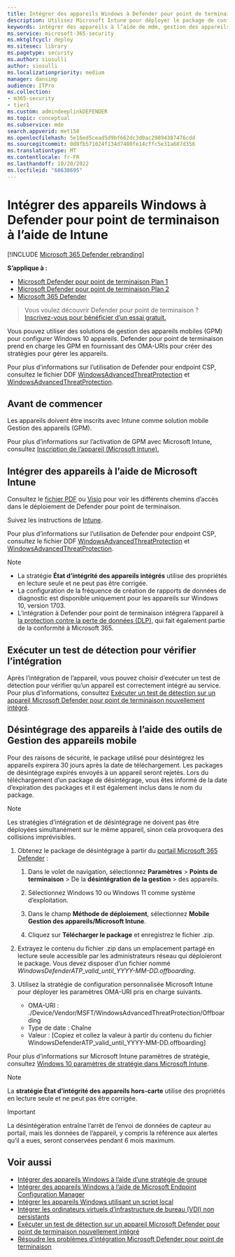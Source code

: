 ```yaml
---
title: Intégrer des appareils Windows à Defender pour point de terminaison à l’aide de Intune
description: Utilisez Microsoft Intune pour déployer le package de configuration sur les appareils afin qu’ils soient intégrés au service Defender pour point de terminaison.
keywords: intégrer des appareils à l’aide de mdm, gestion des appareils, intégrer des appareils Microsoft Defender pour point de terminaison, mdm
ms.service: microsoft-365-security
ms.mktglfcycl: deploy
ms.sitesec: library
ms.pagetype: security
ms.author: siosulli
author: siosulli
ms.localizationpriority: medium
manager: dansimp
audience: ITPro
ms.collection:
- m365-security
- tier1
ms.custom: admindeeplinkDEFENDER
ms.topic: conceptual
ms.subservice: mde
search.appverid: met150
ms.openlocfilehash: 5e16ed5cead5d9bf662dc3d0ac29894387476cdd
ms.sourcegitcommit: 0d8fb571024f134d7480fe14cffc5e31a687d356
ms.translationtype: MT
ms.contentlocale: fr-FR
ms.lasthandoff: 10/20/2022
ms.locfileid: "68638695"
---
```

# <a name="onboard-windows-devices-to-defender-for-endpoint-using-intune"></a>Intégrer des appareils Windows à Defender pour point de terminaison à l’aide de Intune 

[!INCLUDE [Microsoft 365 Defender rebranding](../../includes/microsoft-defender.md)]

**S’applique à :**
- [Microsoft Defender pour point de terminaison Plan 1](https://go.microsoft.com/fwlink/p/?linkid=2154037)
- [Microsoft Defender pour point de terminaison Plan 2](https://go.microsoft.com/fwlink/p/?linkid=2154037)
- [Microsoft 365 Defender](https://go.microsoft.com/fwlink/?linkid=2118804)

> Vous voulez découvrir Defender pour point de terminaison ? [Inscrivez-vous pour bénéficier d’un essai gratuit.](https://signup.microsoft.com/create-account/signup?products=7f379fee-c4f9-4278-b0a1-e4c8c2fcdf7e&ru=https://aka.ms/MDEp2OpenTrial?ocid=docs-wdatp-configureendpointsmdm-abovefoldlink)

Vous pouvez utiliser des solutions de gestion des appareils mobiles (GPM) pour configurer Windows 10 appareils. Defender pour point de terminaison prend en charge les GPM en fournissant des OMA-URIs pour créer des stratégies pour gérer les appareils.

Pour plus d’informations sur l’utilisation de Defender pour endpoint CSP, consultez le fichier DDF [WindowsAdvancedThreatProtection](https://msdn.microsoft.com/library/windows/hardware/mt723296(v=vs.85).aspx) et [WindowsAdvancedThreatProtection](https://msdn.microsoft.com/library/windows/hardware/mt723297(v=vs.85).aspx).

## <a name="before-you-begin"></a>Avant de commencer

Les appareils doivent être inscrits avec Intune comme solution mobile Gestion des appareils (GPM).

Pour plus d’informations sur l’activation de GPM avec Microsoft Intune, consultez [Inscription de l’appareil (Microsoft Intune).](/mem/intune/enrollment/device-enrollment)

## <a name="onboard-devices-using-microsoft-intune"></a>Intégrer des appareils à l’aide de Microsoft Intune

Consultez le [fichier PDF](https://download.microsoft.com/download/5/6/0/5609001f-b8ae-412f-89eb-643976f6b79c/mde-deployment-strategy.pdf) ou [Visio](https://download.microsoft.com/download/5/6/0/5609001f-b8ae-412f-89eb-643976f6b79c/mde-deployment-strategy.vsdx) pour voir les différents chemins d’accès dans le déploiement de Defender pour point de terminaison.

Suivez les instructions de [Intune](/mem/intune/protect/advanced-threat-protection-configure#enable-microsoft-defender-for-endpoint-in-intune).


Pour plus d’informations sur l’utilisation de Defender pour endpoint CSP, consultez le fichier DDF [WindowsAdvancedThreatProtection](https://msdn.microsoft.com/library/windows/hardware/mt723296(v=vs.85).aspx) et [WindowsAdvancedThreatProtection](https://msdn.microsoft.com/library/windows/hardware/mt723297(v=vs.85).aspx).

> [!NOTE]
>
> - La stratégie **État d’intégrité des appareils intégrés** utilise des propriétés en lecture seule et ne peut pas être corrigée.
> - La configuration de la fréquence de création de rapports de données de diagnostic est disponible uniquement pour les appareils sur Windows 10, version 1703.
> - L’intégration à Defender pour point de terminaison intégrera l’appareil à [la protection contre la perte de données (DLP),](../../compliance/endpoint-dlp-learn-about.md) qui fait également partie de la conformité à Microsoft 365.


## <a name="run-a-detection-test-to-verify-onboarding"></a>Exécuter un test de détection pour vérifier l’intégration
Après l’intégration de l’appareil, vous pouvez choisir d’exécuter un test de détection pour vérifier qu’un appareil est correctement intégré au service. Pour plus d’informations, consultez [Exécuter un test de détection sur un appareil Microsoft Defender pour point de terminaison nouvellement intégré](run-detection-test.md).


## <a name="offboard-devices-using-mobile-device-management-tools"></a>Désintégrage des appareils à l’aide des outils de Gestion des appareils mobile

Pour des raisons de sécurité, le package utilisé pour désintégrez les appareils expirera 30 jours après la date de téléchargement. Les packages de désintégrage expirés envoyés à un appareil seront rejetés. Lors du téléchargement d’un package de désintégrage, vous êtes informé de la date d’expiration des packages et il est également inclus dans le nom du package.

> [!NOTE]
> Les stratégies d’intégration et de désintégrage ne doivent pas être déployées simultanément sur le même appareil, sinon cela provoquera des collisions imprévisibles.

1. Obtenez le package de désintégrage à partir du <a href="https://go.microsoft.com/fwlink/p/?linkid=2077139" target="_blank">portail Microsoft 365 Defender</a> :

   1. Dans le volet de navigation, sélectionnez **Paramètres** \> **Points de terminaison** \> De la **désintégration** **de la gestion** \> des appareils.

   1. Sélectionnez Windows 10 ou Windows 11 comme système d’exploitation.

   1. Dans le champ **Méthode de déploiement**, sélectionnez **Mobile Gestion des appareils/Microsoft Intune**.

   1. Cliquez sur **Télécharger le package** et enregistrez le fichier .zip.

2. Extrayez le contenu du fichier .zip dans un emplacement partagé en lecture seule accessible par les administrateurs réseau qui déploieront le package. Vous devez disposer d’un fichier nommé *WindowsDefenderATP_valid_until_YYYY-MM-DD.offboarding*.

3. Utilisez la stratégie de configuration personnalisée Microsoft Intune pour déployer les paramètres OMA-URI pris en charge suivants.
   - OMA-URI : ./Device/Vendor/MSFT/WindowsAdvancedThreatProtection/Offboarding
   - Type de date : Chaîne
   - Valeur : [Copiez et collez la valeur à partir du contenu du fichier WindowsDefenderATP_valid_until_YYYY-MM-DD.offboarding]

Pour plus d’informations sur Microsoft Intune paramètres de stratégie, consultez [Windows 10 paramètres de stratégie dans Microsoft Intune](/mem/intune/configuration/custom-settings-windows-10).

> [!NOTE]
> La **stratégie État d’intégrité des appareils hors-carte** utilise des propriétés en lecture seule et ne peut pas être corrigée.

> [!IMPORTANT]
> La désintégération entraîne l’arrêt de l’envoi de données de capteur au portail, mais les données de l’appareil, y compris la référence aux alertes qu’il a eues, seront conservées pendant 6 mois maximum.

## <a name="related-topics"></a>Voir aussi
- [Intégrer des appareils Windows à l’aide d’une stratégie de groupe](configure-endpoints-gp.md)
- [Intégrer des appareils Windows à l’aide de Microsoft Endpoint Configuration Manager](configure-endpoints-sccm.md)
- [Intégrer les appareils Windows utilisant un script local](configure-endpoints-script.md)
- [Intégrer les ordinateurs virtuels d’infrastructure de bureau (VDI) non persistants](configure-endpoints-vdi.md)
- [Exécuter un test de détection sur un appareil Microsoft Defender pour point de terminaison nouvellement intégré](run-detection-test.md)
- [Résoudre les problèmes d’intégration Microsoft Defender pour point de terminaison](troubleshoot-onboarding.md)
